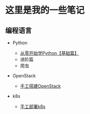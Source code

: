 # 这里是我的一些笔记

## 编程语言

+ Python
  + [从零开始学Python【基础篇】](https://github.com/BytequestorNotes/notes_pub/issues/1)
  + 进阶篇
  + 爬虫
+ OpenStack
  + [手工搭建OpenStack](https://github.com/BytequestorNotes/notes_pub/issues/2)

+ k8s
  + [手工部署k8s](https://github.com/BytequestorNotes/notes_pub/issues/3)


